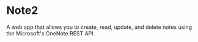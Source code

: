 # Note2
A web app that allows you to create, read, update, and delete notes using the Microsoft's OneNote REST API.
